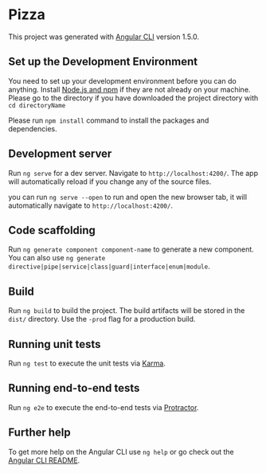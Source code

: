 # Pizza

This project was generated with [Angular CLI](https://github.com/angular/angular-cli) version 1.5.0.

## Set up the Development Environment

You need to set up your development environment before you can do anything.
Install [Node.js and npm](https://nodejs.org/en/download/) if they are not already on your machine.
Please go to the directory if you have downloaded the project directory with `cd directoryName`

Please run `npm install` command to install the packages and dependencies.

## Development server

Run `ng serve` for a dev server. Navigate to `http://localhost:4200/`. The app will automatically reload if you change any of the source files.

you can run `ng serve --open` to run and open the new browser tab, it will automatically navigate to `http://localhost:4200/`.

## Code scaffolding

Run `ng generate component component-name` to generate a new component. You can also use `ng generate directive|pipe|service|class|guard|interface|enum|module`.

## Build

Run `ng build` to build the project. The build artifacts will be stored in the `dist/` directory. Use the `-prod` flag for a production build.

## Running unit tests

Run `ng test` to execute the unit tests via [Karma](https://karma-runner.github.io).

## Running end-to-end tests

Run `ng e2e` to execute the end-to-end tests via [Protractor](http://www.protractortest.org/).

## Further help

To get more help on the Angular CLI use `ng help` or go check out the [Angular CLI README](https://github.com/angular/angular-cli/blob/master/README.md).
